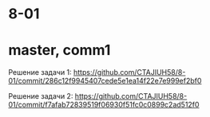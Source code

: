 # 8-01
# master, comm1
Решение задачи 1:
https://github.com/CTAJIUH58/8-01/commit/286c12f9945407cede5e1ea14f22e7e999ef2bf0

Решение задачи 2:
https://github.com/CTAJIUH58/8-01/commit/f7afab72839519f06930f51fc0c0899c2ad512f0
